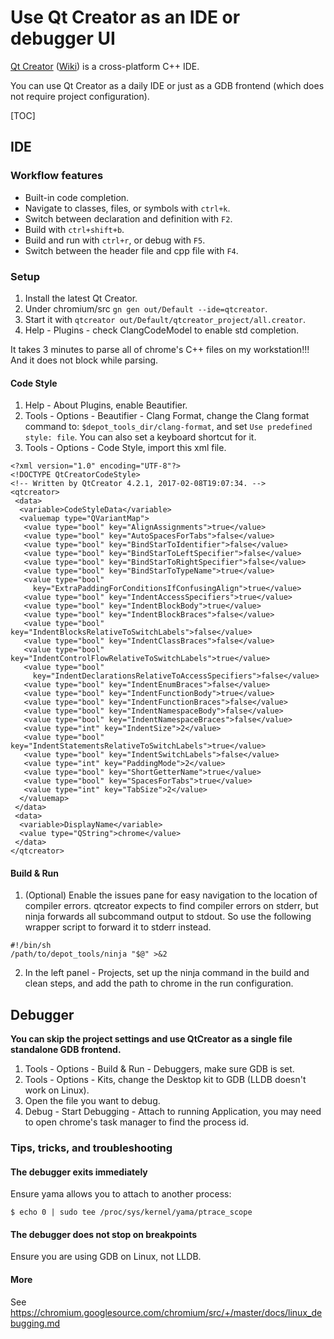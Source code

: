 # Use Qt Creator as an IDE or debugger UI

[Qt Creator](https://www.qt.io/ide/)
([Wiki](https://en.wikipedia.org/wiki/Qt_Creator)) is a cross-platform C++ IDE.

You can use Qt Creator as a daily IDE or just as a GDB frontend (which does
not require project configuration).

[TOC]

## IDE

### Workflow features

* Built-in code completion.
* Navigate to classes, files, or symbols with `ctrl+k`.
* Switch between declaration and definition with `F2`.
* Build with `ctrl+shift+b`.
* Build and run with `ctrl+r`, or debug with `F5`.
* Switch between the header file and cpp file with `F4`.

### Setup

1. Install the latest Qt Creator.
2. Under chromium/src `gn gen out/Default --ide=qtcreator`.
3. Start it with `qtcreator out/Default/qtcreator_project/all.creator`.
4. Help - Plugins - check ClangCodeModel to enable std completion.

It takes 3 minutes to parse all of chrome's C++ files on my workstation!!! And
it does not block while parsing.

#### Code Style

1. Help - About Plugins, enable Beautifier.
2. Tools - Options - Beautifier - Clang Format,
   change the Clang format command to: `$depot_tools_dir/clang-format`, and
   set `Use predefined style: file`. You can also set a keyboard shortcut
   for it.
3. Tools - Options - Code Style, import this xml file.

```
<?xml version="1.0" encoding="UTF-8"?>
<!DOCTYPE QtCreatorCodeStyle>
<!-- Written by QtCreator 4.2.1, 2017-02-08T19:07:34. -->
<qtcreator>
 <data>
  <variable>CodeStyleData</variable>
  <valuemap type="QVariantMap">
   <value type="bool" key="AlignAssignments">true</value>
   <value type="bool" key="AutoSpacesForTabs">false</value>
   <value type="bool" key="BindStarToIdentifier">false</value>
   <value type="bool" key="BindStarToLeftSpecifier">false</value>
   <value type="bool" key="BindStarToRightSpecifier">false</value>
   <value type="bool" key="BindStarToTypeName">true</value>
   <value type="bool"
     key="ExtraPaddingForConditionsIfConfusingAlign">true</value>
   <value type="bool" key="IndentAccessSpecifiers">true</value>
   <value type="bool" key="IndentBlockBody">true</value>
   <value type="bool" key="IndentBlockBraces">false</value>
   <value type="bool" key="IndentBlocksRelativeToSwitchLabels">false</value>
   <value type="bool" key="IndentClassBraces">false</value>
   <value type="bool" key="IndentControlFlowRelativeToSwitchLabels">true</value>
   <value type="bool"
     key="IndentDeclarationsRelativeToAccessSpecifiers">false</value>
   <value type="bool" key="IndentEnumBraces">false</value>
   <value type="bool" key="IndentFunctionBody">true</value>
   <value type="bool" key="IndentFunctionBraces">false</value>
   <value type="bool" key="IndentNamespaceBody">false</value>
   <value type="bool" key="IndentNamespaceBraces">false</value>
   <value type="int" key="IndentSize">2</value>
   <value type="bool" key="IndentStatementsRelativeToSwitchLabels">true</value>
   <value type="bool" key="IndentSwitchLabels">false</value>
   <value type="int" key="PaddingMode">2</value>
   <value type="bool" key="ShortGetterName">true</value>
   <value type="bool" key="SpacesForTabs">true</value>
   <value type="int" key="TabSize">2</value>
  </valuemap>
 </data>
 <data>
  <variable>DisplayName</variable>
  <value type="QString">chrome</value>
 </data>
</qtcreator>
```

#### Build & Run

1. (Optional) Enable the issues pane for easy navigation to the location of
   compiler errors. qtcreator expects to find compiler errors on stderr, but
   ninja forwards all subcommand output to stdout. So use the following wrapper
   script to forward it to stderr instead.
```
#!/bin/sh
/path/to/depot_tools/ninja "$@" >&2
```
2. In the left panel - Projects, set up the ninja command in the build and
   clean steps, and add the path to chrome in the run configuration.


## Debugger

**You can skip the project settings and use QtCreator as a single file
standalone GDB frontend.**

1. Tools - Options - Build & Run - Debuggers, make sure GDB is set.
2. Tools - Options - Kits, change the Desktop kit to GDB (LLDB doesn't work on
   Linux).
3. Open the file you want to debug.
4. Debug - Start Debugging - Attach to running Application, you may need to
   open chrome's task manager to find the process id.

### Tips, tricks, and troubleshooting

#### The debugger exits immediately

Ensure yama allows you to attach to another process:

```
$ echo 0 | sudo tee /proc/sys/kernel/yama/ptrace_scope
```


#### The debugger does not stop on breakpoints

Ensure you are using GDB on Linux, not LLDB.

#### More

See
https://chromium.googlesource.com/chromium/src/+/master/docs/linux_debugging.md
